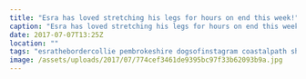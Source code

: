 ```yaml
---
title: "Esra has loved stretching his legs for hours on end this week!"
caption: "Esra has loved stretching his legs for hours on end this week!"
date: 2017-07-07T13:25Z
location: ""
tags: "esrathebordercollie pembrokeshire dogsofinstagram coastalpath shotoniphone7plus"
image: /assets/uploads/2017/07/774cef3461de9395bc97f33b62093b9a.jpg
---
```

